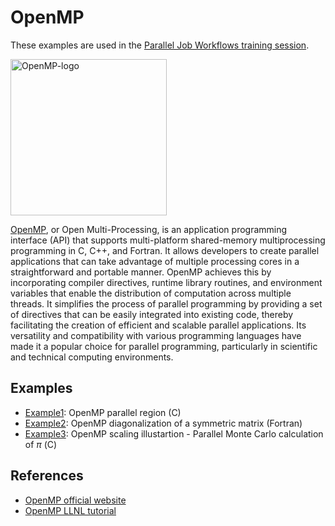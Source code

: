 # OpenMP

These examples are used in the [Parallel Job Workflows training session](https://youtu.be/_8ap3sMS3nU?si=KyQqPuPZG1l0P7Iz&t=2164).

<img src="Images/openmp-logo.png" alt="OpenMP-logo" width="250"/>


[OpenMP](https://www.openmp.org/), or Open Multi-Processing, is an application programming interface (API) that supports multi-platform shared-memory multiprocessing programming in C, C++, and Fortran. It allows developers to create parallel applications that can take advantage of multiple processing cores in a straightforward and portable manner. OpenMP achieves this by incorporating compiler directives, runtime library routines, and environment variables that enable the distribution of computation across multiple threads. It simplifies the process of parallel programming by providing a set of directives that can be easily integrated into existing code, thereby facilitating the creation of efficient and scalable parallel applications. Its versatility and compatibility with various programming languages have made it a popular choice for parallel programming, particularly in scientific and technical computing environments.

## Examples

* [Example1](https://github.com/fasrc/User_Codes/tree/master/Parallel_Computing/OpenMP/Example1): OpenMP parallel region (C)
* [Example2](https://github.com/fasrc/User_Codes/tree/master/Parallel_Computing/OpenMP/Example2): OpenMP diagonalization of a symmetric matrix (Fortran)
* [Example3](https://github.com/fasrc/User_Codes/tree/master/Parallel_Computing/OpenMP/Example3): OpenMP scaling illustartion - Parallel Monte Carlo calculation of $\pi$ (C)

## References

* [OpenMP official website](https://www.openmp.org/)
* [OpenMP LLNL tutorial](https://hpc-tutorials.llnl.gov/openmp/)
